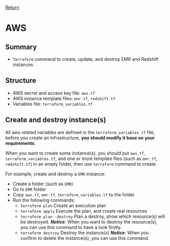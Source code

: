 [Return](../README.md)

# AWS
## Summary
* `Terraform` command to create, update, and destroy EMR and Redshift instances

## Structure
* AWS secret and access key file: `aws.tf`
* AWS instance template files: `emr.tf`, `redshift.tf`
* Variables file: `terraform_variables.tf`

## Create and destroy instance(s)
All aws related variables are defined in the `terraform_variables.tf` file, before you create an infrastructure, __you should modify it base on your requirements__.

When you want to create some instance(s), you should put `aws.tf`, `terraform_variables.tf`, and one or more template files (such as `emr.tf`, `redshift.tf`) in an empty folder, then use `terraform` command to create.

For example, create and destroy a `EMR` instance:
  * Create a folder (such as `EMR`)
  * Go to `EMR` folder
  * Copy `aws.tf`, `emr.tf`, `terraform_variables.tf` to the folder
  * Run the following commands:
    * `terraform plan`
    Create an execution plan
    * `terraform apply`
    Execute the plan, and create real resources
    * `terraform plan -destroy`
    Plan a destroy, show which resource(s) will be destroyed.
    __*Notice*__: When you want to destroy the resource(s), you can use this command to have a look firstly.
    * `terraform destroy`
    Destroy the instance(s)
    __*Notice*__: When you confirm to delete the instance(s), you can use this command.